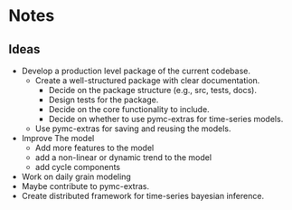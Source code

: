 # Notes

## Ideas

- Develop a production level package of the current codebase.
  - Create a well-structured package with clear documentation.
    - Decide on the package structure (e.g., src, tests, docs).
    - Design tests for the package.
    - Decide on the core functionality to include.
    - Decide on whether to use pymc-extras for time-series models.
  - Use pymc-extras for saving and reusing the models.
- Improve The model
  - Add more features to the model
  - add a non-linear or dynamic trend to the model
  - add cycle components
- Work on daily grain modeling
- Maybe contribute to pymc-extras.
- Create distributed framework for time-series bayesian inference.
